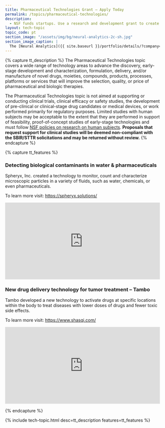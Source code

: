 ```yaml
---
title: Pharmaceutical Technologies Grant – Apply Today
permalink: /topics/pharmaceutical-technologies/
description: 
  - NSF funds startups. Use a research and development grant to create pharmaceutical technologies. 
layout: tech-topic
topic_code: pt
section_image: "/assets/img/bg/neural-analytics-2c-sh.jpg"
section_image_caption: |
  The [Neural Analytics]({{ site.baseurl }}/portfolio/details/?company=neural-analytics#neural-analytics) Lucid™ M1 transcranial Doppler Ultrasound System is indicated as an adjunct to the standard clinical practices for measuring and displaying cerebral blood flow velocity within the major conducting arteries and veins of the head and neck. Additionally, the Lucid™ M1 System measures the occurrence of transient emboli signals within the blood stream.
---
```

{% capture tt_description %}
The Pharmaceutical Technologies topic covers a wide range of technology areas to advance the discovery, early-stage development and characterization, formulation, delivery, and/or manufacture of novel drugs, moieties, compounds, products, processes, platforms or services that will improve the selection, quality, or price of pharmaceutical and biologic therapies.

The Pharmaceutical Technologies topic is not aimed at supporting or conducting clinical trials, clinical efficacy or safety studies, the development of pre-clinical or clinical-stage drug candidates or medical devices, or work performed primarily for regulatory purposes. Limited studies with human subjects may be acceptable to the extent that they are performed in support of feasibility, proof-of-concept studies of early-stage technologies and must follow [NSF policies on research on human subjects](https://www.nsf.gov/bfa/dias/policy/human.jsp). **Proposals that request support for clinical studies will be deemed non-compliant with the SBIR/STTR solicitations and may be returned without review.**
{% endcapture %}

{% capture tt_features %}
<div class="usa-section usa-content usa-grid">
  <div class="image-video">
    <div class="usa-width-one-half">
      <h3>Detecting biological contaminants in water & pharmaceuticals</h3>
      <p>Spheryx, Inc. created a technology to monitor, count and characterize microscopic particles in a variety of fluids, such as water, chemicals, or even pharmaceuticals.</p>
      <p>To learn more visit: <a href="https://spheryx.solutions/">https://spheryx.solutions/</a></p>
    </div>
    <div class="usa-width-one-half">
      <iframe sandbox="allow-same-origin allow-scripts" title="Spheryx" width="100%" height="250" src="https://www.youtube.com/embed/OyR_i_nPkhA" frameborder="0" allowfullscreen=""></iframe>
    </div>
  </div>
   <div class="image-video">
    <div class="usa-width-one-half">
      <h3>New drug delivery technology for tumor treatment – Tambo</h3>
      <p>Tambo developed a new technology to activate drugs at specific locations within the body to treat diseases with lower doses of drugs and fewer toxic side effects.</p>
      <p>To learn more visit: <a href="https://www.shasqi.com/" target="_blank" rel="noopener">https://www.shasqi.com/</a></p>
    </div>
    <div class="usa-width-one-half">
      <iframe sandbox="allow-same-origin allow-scripts" title="Tambo" width="100%" height="250" src="https://www.youtube.com/embed/4e1lHRw6rAI" frameborder="0" allowfullscreen=""></iframe>
    </div>
  </div>
</div>


{% endcapture %}

{% include tech-topic.html desc=tt_description features=tt_features %}
